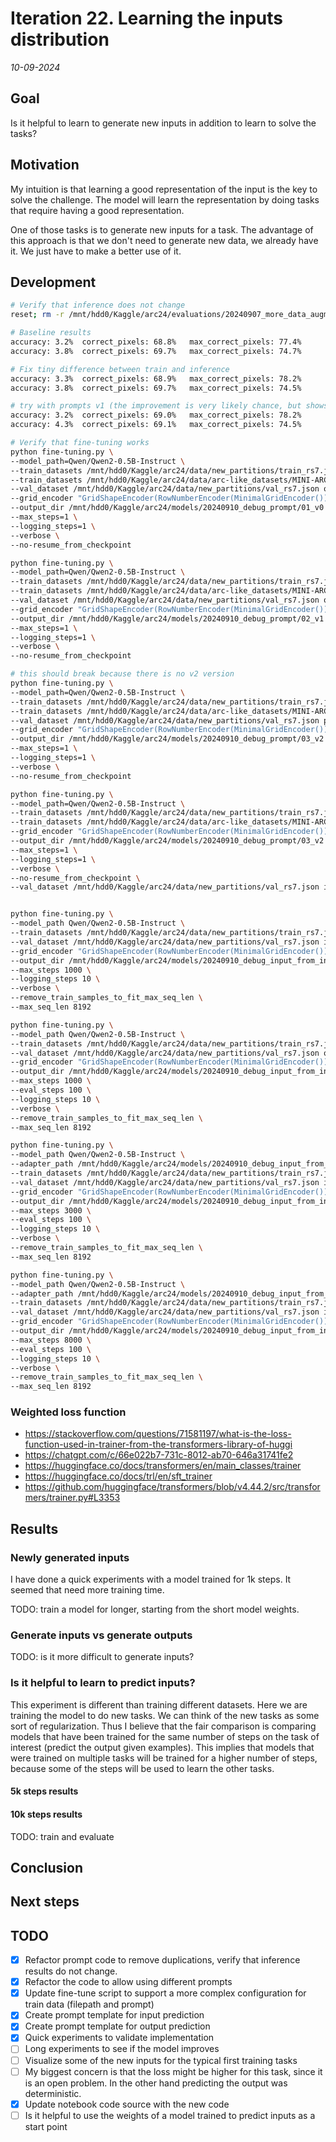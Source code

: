 # Iteration 22. Learning the inputs distribution

_10-09-2024_

## Goal

Is it helpful to learn to generate new inputs in addition to learn to solve the tasks?

## Motivation

My intuition is that learning a good representation of the input is the key to solve the challenge. The model will learn the representation by doing tasks that require having a good representation.

One of those tasks is to generate new inputs for a task. The advantage of this approach
is that we don't need to generate new data, we already have it. We just have to make a
better use of it.

## Development

```bash
# Verify that inference does not change
reset; rm -r /mnt/hdd0/Kaggle/arc24/evaluations/20240907_more_data_augmentation/04_100-augmentation-1110_Qwen2-0.5B-Instruct_lr1e-4_r32_12e3steps_10240msl/checkpoint-12000/inference_x008*; python easy_inference_and_evaluation.py /mnt/hdd0/Kaggle/arc24/models/20240907_more_data_augmentation/04_100-augmentation-1110_Qwen2-0.5B-Instruct_lr1e-4_r32_12e3steps_10240msl/checkpoint-12000 --predictions_per_task 8

# Baseline results
accuracy: 3.2%  correct_pixels: 68.8%   max_correct_pixels: 77.4%       correct_size: 90.1%     any_correct_size: 91.0% pass_n: 9.5%    unanswered: 2.0%
accuracy: 3.8%  correct_pixels: 69.7%   max_correct_pixels: 74.7%       correct_size: 90.8%     any_correct_size: 92.3% pass_n: 7.7%    unanswered: 1.5%

# Fix tiny difference between train and inference
accuracy: 3.3%  correct_pixels: 68.9%   max_correct_pixels: 78.2%       correct_size: 90.2%     any_correct_size: 92.0% pass_n: 10.5%   unanswered: 2.0%
accuracy: 3.8%  correct_pixels: 69.7%   max_correct_pixels: 74.5%       correct_size: 90.8%     any_correct_size: 92.3% pass_n: 7.7%    unanswered: 1.5%

# try with prompts v1 (the improvement is very likely chance, but shows we could train with these shorter prompts)
accuracy: 3.2%  correct_pixels: 69.0%   max_correct_pixels: 78.2%       correct_size: 90.3%     any_correct_size: 92.0% pass_n: 10.5%   unanswered: 2.0%
accuracy: 4.3%  correct_pixels: 69.1%   max_correct_pixels: 74.5%       correct_size: 90.3%     any_correct_size: 92.3% pass_n: 8.7%    unanswered: 2.0%

# Verify that fine-tuning works
python fine-tuning.py \
--model_path=Qwen/Qwen2-0.5B-Instruct \
--train_datasets /mnt/hdd0/Kaggle/arc24/data/new_partitions/train_rs7.json output-from-examples-v0 \
--train_datasets /mnt/hdd0/Kaggle/arc24/data/arc-like_datasets/MINI-ARC.json output-from-examples-v0 \
--val_dataset /mnt/hdd0/Kaggle/arc24/data/new_partitions/val_rs7.json output-from-examples-v0 \
--grid_encoder "GridShapeEncoder(RowNumberEncoder(MinimalGridEncoder()))" \
--output_dir /mnt/hdd0/Kaggle/arc24/models/20240910_debug_prompt/01_v0 \
--max_steps=1 \
--logging_steps=1 \
--verbose \
--no-resume_from_checkpoint

python fine-tuning.py \
--model_path=Qwen/Qwen2-0.5B-Instruct \
--train_datasets /mnt/hdd0/Kaggle/arc24/data/new_partitions/train_rs7.json output-from-examples-v1 \
--train_datasets /mnt/hdd0/Kaggle/arc24/data/arc-like_datasets/MINI-ARC.json output-from-examples-v1 \
--val_dataset /mnt/hdd0/Kaggle/arc24/data/new_partitions/val_rs7.json output-from-examples-v1 \
--grid_encoder "GridShapeEncoder(RowNumberEncoder(MinimalGridEncoder()))" \
--output_dir /mnt/hdd0/Kaggle/arc24/models/20240910_debug_prompt/02_v1 \
--max_steps=1 \
--logging_steps=1 \
--verbose \
--no-resume_from_checkpoint

# this should break because there is no v2 version
python fine-tuning.py \
--model_path=Qwen/Qwen2-0.5B-Instruct \
--train_datasets /mnt/hdd0/Kaggle/arc24/data/new_partitions/train_rs7.json predict-output-v2 \
--train_datasets /mnt/hdd0/Kaggle/arc24/data/arc-like_datasets/MINI-ARC.json predict-output-v2 \
--val_dataset /mnt/hdd0/Kaggle/arc24/data/new_partitions/val_rs7.json predict-output-v2 \
--grid_encoder "GridShapeEncoder(RowNumberEncoder(MinimalGridEncoder()))" \
--output_dir /mnt/hdd0/Kaggle/arc24/models/20240910_debug_prompt/03_v2 \
--max_steps=1 \
--logging_steps=1 \
--verbose \
--no-resume_from_checkpoint

python fine-tuning.py \
--model_path=Qwen/Qwen2-0.5B-Instruct \
--train_datasets /mnt/hdd0/Kaggle/arc24/data/new_partitions/train_rs7.json output-from-examples-v1 \
--train_datasets /mnt/hdd0/Kaggle/arc24/data/arc-like_datasets/MINI-ARC.json output-from-examples-v1 \
--grid_encoder "GridShapeEncoder(RowNumberEncoder(MinimalGridEncoder()))" \
--output_dir /mnt/hdd0/Kaggle/arc24/models/20240910_debug_prompt/03_v2 \
--max_steps=1 \
--logging_steps=1 \
--verbose \
--no-resume_from_checkpoint \
--val_dataset /mnt/hdd0/Kaggle/arc24/data/new_partitions/val_rs7.json input-from-inputs-v0


python fine-tuning.py \
--model_path Qwen/Qwen2-0.5B-Instruct \
--train_datasets /mnt/hdd0/Kaggle/arc24/data/new_partitions/train_rs7.json input-from-inputs-v0 \
--val_dataset /mnt/hdd0/Kaggle/arc24/data/new_partitions/val_rs7.json input-from-inputs-v0 \
--grid_encoder "GridShapeEncoder(RowNumberEncoder(MinimalGridEncoder()))" \
--output_dir /mnt/hdd0/Kaggle/arc24/models/20240910_debug_input_from_inputs/01_baseline \
--max_steps 1000 \
--logging_steps 10 \
--verbose \
--remove_train_samples_to_fit_max_seq_len \
--max_seq_len 8192

python fine-tuning.py \
--model_path Qwen/Qwen2-0.5B-Instruct \
--train_datasets /mnt/hdd0/Kaggle/arc24/data/new_partitions/train_rs7.json output-from-outputs-v0 \
--val_dataset /mnt/hdd0/Kaggle/arc24/data/new_partitions/val_rs7.json output-from-outputs-v0 \
--grid_encoder "GridShapeEncoder(RowNumberEncoder(MinimalGridEncoder()))" \
--output_dir /mnt/hdd0/Kaggle/arc24/models/20240910_debug_input_from_inputs/02_output-from-outputs \
--max_steps 1000 \
--eval_steps 100 \
--logging_steps 10 \
--verbose \
--remove_train_samples_to_fit_max_seq_len \
--max_seq_len 8192

python fine-tuning.py \
--model_path Qwen/Qwen2-0.5B-Instruct \
--adapter_path /mnt/hdd0/Kaggle/arc24/models/20240910_debug_input_from_inputs/01_baseline/checkpoint-1000 \
--train_datasets /mnt/hdd0/Kaggle/arc24/data/new_partitions/train_rs7.json input-from-inputs-v0 \
--val_dataset /mnt/hdd0/Kaggle/arc24/data/new_partitions/val_rs7.json input-from-inputs-v0 \
--grid_encoder "GridShapeEncoder(RowNumberEncoder(MinimalGridEncoder()))" \
--output_dir /mnt/hdd0/Kaggle/arc24/models/20240910_debug_input_from_inputs/03_input-from-inputs-continuation \
--max_steps 3000 \
--eval_steps 100 \
--logging_steps 10 \
--verbose \
--remove_train_samples_to_fit_max_seq_len \
--max_seq_len 8192

python fine-tuning.py \
--model_path Qwen/Qwen2-0.5B-Instruct \
--adapter_path /mnt/hdd0/Kaggle/arc24/models/20240910_debug_input_from_inputs/03_input-from-inputs-continuation/checkpoint-3000 \
--train_datasets /mnt/hdd0/Kaggle/arc24/data/new_partitions/train_rs7.json input-from-inputs-v0 \
--val_dataset /mnt/hdd0/Kaggle/arc24/data/new_partitions/val_rs7.json input-from-inputs-v0 \
--grid_encoder "GridShapeEncoder(RowNumberEncoder(MinimalGridEncoder()))" \
--output_dir /mnt/hdd0/Kaggle/arc24/models/20240910_debug_input_from_inputs/04_input-from-inputs-continuation \
--max_steps 8000 \
--eval_steps 100 \
--logging_steps 10 \
--verbose \
--remove_train_samples_to_fit_max_seq_len \
--max_seq_len 8192
```

### Weighted loss function

- https://stackoverflow.com/questions/71581197/what-is-the-loss-function-used-in-trainer-from-the-transformers-library-of-huggi
- https://chatgpt.com/c/66e022b7-731c-8012-ab70-646a31741fe2
- https://huggingface.co/docs/transformers/en/main_classes/trainer
- https://huggingface.co/docs/trl/en/sft_trainer
- https://github.com/huggingface/transformers/blob/v4.44.2/src/transformers/trainer.py#L3353

## Results

### Newly generated inputs

I have done a quick experiments with a model trained for 1k steps. It seemed that need more training time.

TODO: train a model for longer, starting from the short model weights.

### Generate inputs vs generate outputs

TODO: is it more difficult to generate inputs?

### Is it helpful to learn to predict inputs?

This experiment is different than training different datasets. Here we are training the model to do new tasks.
We can think of the new tasks as some sort of regularization. Thus I believe that the fair comparison
is comparing models that have been trained for the same number of steps on the task of interest (predict the output given examples).
This implies that models that were trained on multiple tasks will be trained for a higher number of steps, because some
of the steps will be used to learn the other tasks.

#### 5k steps results

#### 10k steps results

TODO: train and evaluate

## Conclusion

## Next steps

## TODO

- [x] Refactor prompt code to remove duplications, verify that inference results do not change.
- [x] Refactor the code to allow using different prompts
- [x] Update fine-tune script to support a more complex configuration for train data (filepath and prompt)
- [x] Create prompt template for input prediction
- [x] Create prompt template for output prediction
- [x] Quick experiments to validate implementation
- [ ] Long experiments to see if the model improves
- [ ] Visualize some of the new inputs for the typical first training tasks
- [ ] My biggest concern is that the loss might be higher for this task, since it is an open problem. In the other hand predicting the output was deterministic.
- [x] Update notebook code source with the new code
- [ ] Is it helpful to use the weights of a model trained to predict inputs as a start point
